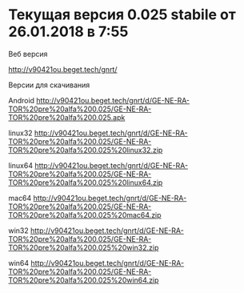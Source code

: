 # Текущая версия 0.025 stabile от 26.01.2018 в 7:55


Веб версия

http://v90421ou.beget.tech/gnrt/


Версии для скачивания

Android http://v90421ou.beget.tech/gnrt/d/GE-NE-RA-TOR%20pre%20alfa%200.025/GE-NE-RA-TOR%20pre%20alfa%200.025.apk

linux32 http://v90421ou.beget.tech/gnrt/d/GE-NE-RA-TOR%20pre%20alfa%200.025/GE-NE-RA-TOR%20pre%20alfa%200.025%20linux32.zip

linux64 http://v90421ou.beget.tech/gnrt/d/GE-NE-RA-TOR%20pre%20alfa%200.025/GE-NE-RA-TOR%20pre%20alfa%200.025%20linux64.zip

mac64 http://v90421ou.beget.tech/gnrt/d/GE-NE-RA-TOR%20pre%20alfa%200.025/GE-NE-RA-TOR%20pre%20alfa%200.025%20mac64.zip

win32 http://v90421ou.beget.tech/gnrt/d/GE-NE-RA-TOR%20pre%20alfa%200.025/GE-NE-RA-TOR%20pre%20alfa%200.025%20win32.zip

win64 http://v90421ou.beget.tech/gnrt/d/GE-NE-RA-TOR%20pre%20alfa%200.025/GE-NE-RA-TOR%20pre%20alfa%200.025%20win64.zip
